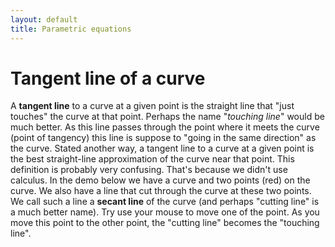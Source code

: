 ```yaml
---
layout: default
title: Parametric equations
---
```


# Tangent line of a curve

A __tangent line__ to a curve at a given point is the straight line that
"just touches" the curve at that point.
Perhaps the name "_touching line_" would be much better.
As this line passes through the point where it meets the curve
(point of tangency) this line is suppose to "going in the same direction" as the curve.
Stated another way, a tangent line to a curve at a given point is the
best straight-line approximation of the curve near that point.
This definition is probably very confusing.
That's because we didn't use calculus.
In the demo below we have a curve and two points (red) on the curve.
We also have a line that cut through the curve at these two points.
We call such a line a __secant line__ of the curve
(and perhaps "cutting line" is a much better name).
Try use your mouse to move one of the point.
As you move this point to the other point,
the "cutting line" becomes the "touching line".

<div id="sketch-holder">
  <!-- Our sketch will go here! -->
</div>

<script language="javascript" type="text/javascript" src="/js/p5.min.js"></script>
<script language="javascript" type="text/javascript" src="/js/tangent.js"></script>
